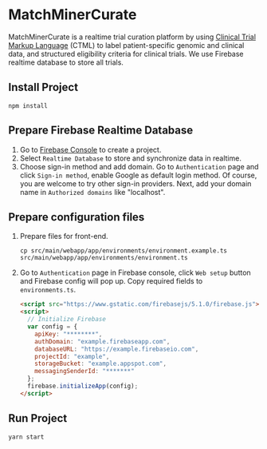 # MatchMinerCurate
MatchMinerCurate is a realtime trial curation platform by using [Clinical Trial Markup Language] (CTML) to label 
patient-specific genomic and clinical data, and structured eligibility criteria for clinical trials. We use Firebase 
realtime database to store all trials.

## Install Project
    npm install

## Prepare Firebase Realtime Database
1. Go to [Firebase Console] to create a project.
2. Select `Realtime Database` to store and synchronize data in realtime.
3. Choose sign-in method and add domain. Go to `Authentication` page and click `Sign-in method`, enable Google as 
default login method. Of course, you are welcome to try other sign-in providers. Next, add your domain name in 
`Authorized domains` like "localhost". 

## Prepare configuration files
1. Prepare files for front-end. 
    ```
    cp src/main/webapp/app/environments/environment.example.ts src/main/webapp/app/environments/environment.ts
    ```
2. Go to `Authentication` page in Firebase console, click `Web setup` button and Firebase config will pop up. Copy 
required fields to `environments.ts`.
    ```html
    <script src="https://www.gstatic.com/firebasejs/5.1.0/firebase.js"></script>
    <script>
      // Initialize Firebase
      var config = {
        apiKey: "********",
        authDomain: "example.firebaseapp.com",
        databaseURL: "https://example.firebaseio.com",
        projectId: "example",
        storageBucket: "example.appspot.com",
        messagingSenderId: "*******"
      };
      firebase.initializeApp(config);
    </script>
    ```
    
## Run Project
    yarn start

[Clinical Trial Markup Language]: https://matchminer.org
[Firebase Console]: https://console.firebase.google.com
